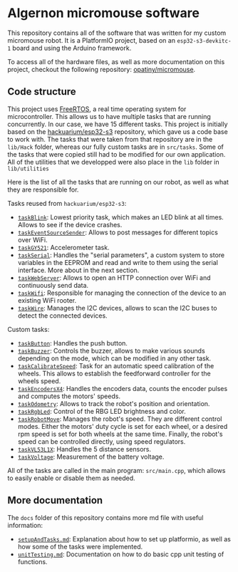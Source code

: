 # Algernon micromouse software

This repository contains all of the software that was written for my custom micromouse robot. It is a PlatformIO project, based on an `esp32-s3-devkitc-1` board and using the Arduino framework.

To access all of the hardware files, as well as more documentation on this project, checkout the following repository: [opatiny/micromouse](https://github.com/opatiny/micromouse).

## Code structure

This project uses [FreeRTOS](https://www.freertos.org/index.html), a real time operating system for microcontroller. This allows us to have multiple tasks that are running concurrently. In our case, we have 15 different tasks. This project is initially based on the [hackuarium/esp32-s3](https://github.com/Hackuarium/esp32-c3) repository, which gave us a code base to work with. The tasks that were taken from that repository are in the `lib/Hack` folder, whereas our fully custom tasks are in `src/tasks`. Some of the tasks that were copied still had to be modified for our own application. All of the utilities that we developped were also place in the `lib` folder in `lib/utilities`

Here is the list of all the tasks that are running on our robot, as well as what they are responsible for.

Tasks reused from `hackuarium/esp32-s3`:

- [`taskBlink`](./lib/Hack/taskBlink.cpp): Lowest priority task, which makes an LED blink at all times. Allows to see if the device crashes.
- [`taskEventSourceSender`](./lib/Hack/taskEventSourceSender.cpp): Allows to post messages for different topics over WiFi.
- [`taskGY521`](./lib/Hack/taskGY521.cpp): Accelerometer task.
- [`taskSerial`](./lib/Hack/taskSerial.cpp): Handles the "serial parameters", a custom system to store variables in the EEPROM and read and write to them using the serial interface. More about in the next section.
- [`taskWebServer`](./lib/Hack/taskWebServer.cpp): Allows to open an HTTP connection over WiFi and continuously send data.
- [`taskWifi`](./lib/Hack/taskWifi.cpp): Responsible for managing the connection of the device to an existing WiFi rooter.
- [`taskWire`](./lib/Hack/taskWire.cpp): Manages the I2C devices, allows to scan the I2C buses to detect the connected devices.

Custom tasks:

- [`taskButton`](./lib/Hack/taskButton.cpp): Handles the push button.
- [`taskBuzzer`](./lib/Hack/taskBuzzer.cpp): Controls the buzzer, allows to make various sounds depending on the mode, which can be modified in any other task.
- [`taskCalibrateSpeed`](./lib/Hack/taskCalibrateSpeed.cpp): Task for an automatic speed calibration of the wheels. This allows to establish the feedforward controller for the wheels speed.
- [`taskEncodersX4`](./lib/Hack/taskEncodersX4.cpp): Handles the encoders data, counts the encoder pulses and computes the motors' speeds.
- [`taskOdometry`](./lib/Hack/taskOdometry.cpp): Allows to track the robot's position and orientation.
- [`taskRgbLed`](./lib/Hack/taskRgbLed.cpp): Control of the RBG LED brightness and color.
- [`taskRobotMove`](./lib/Hack/taskRobotMove.cpp): Manages the robot's speed. They are different control modes. Either the motors' duty cycle is set for each wheel, or a desired rpm speed is set for both wheels at the same time. Finally, the robot's speed can be controlled directly, using speed regulators.
- [`taskVL53L1X`](./lib/Hack/taskVL53L1X.cpp): Handles the 5 distance sensors.
- [`taskVoltage`](./lib/Hack/taskVoltage.cpp): Measurement of the battery voltage.

All of the tasks are called in the main program: `src/main.cpp`, which allows to easily enable or disable them as needed.

## More documentation

The `docs` folder of this repository contains more md file with useful information:

- [`setupAndTasks.md`](./docs/setupAndTasks.md): Explanation about how to set up platformio, as well as how some of the tasks were implemented.
- [`unitTesting.md`](./docs/unitTesting.md): Documentation on how to do basic cpp unit testing of functions.

